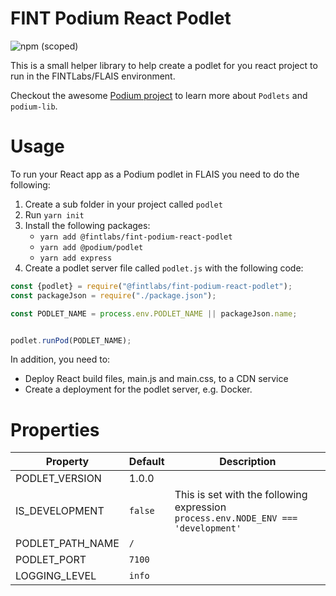 # FINT Podium React Podlet

![npm (scoped)](https://img.shields.io/npm/v/@fintlabs/fint-podium-react-podlet)

This is a small helper library to help create a podlet for you react project to run in the FINTLabs/FLAIS environment.

Checkout the awesome [Podium project](https://podium-lib.io/docs/podium/conceptual_overview) to learn more
about `Podlets` and `podium-lib`.

# Usage

To run your React app as a Podium podlet in FLAIS you need to do the following:

1. Create a sub folder in your project called `podlet`
2. Run `yarn init`
3. Install the following packages:
    * `yarn add @fintlabs/fint-podium-react-podlet`
    * `yarn add @podium/podlet`
    * `yarn add express`
4. Create a podlet server file called `podlet.js` with the following code:

```javascript
const {podlet} = require("@fintlabs/fint-podium-react-podlet");
const packageJson = require("./package.json");

const PODLET_NAME = process.env.PODLET_NAME || packageJson.name;


podlet.runPod(PODLET_NAME);
```

In addition, you need to:

* Deploy React build files, main.js and main.css, to a CDN service
* Create a deployment for the podlet server, e.g. Docker.

# Properties

| Property         | Default | Description                                                                        |
|------------------|---------|------------------------------------------------------------------------------------|
| PODLET_VERSION   | 1.0.0   |                                                                                    |
| IS_DEVELOPMENT   | `false` | This is set with the following expression `process.env.NODE_ENV === 'development'` |
| PODLET_PATH_NAME | `/`     |                                                                                    |
| PODLET_PORT      | `7100`  |                                                                                    |  
| LOGGING_LEVEL    | `info`  |                                                                                    |  

